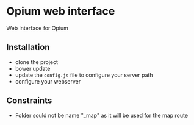 # Opium web interface
Web interface for Opium

## Installation
* clone the project
* bower update
* update the `config.js` file to configure your server path
* configure your webserver

## Constraints
* Folder sould not be name "_map" as it will be used for the map route
